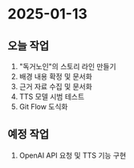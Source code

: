 # 2025-01-13
## 오늘 작업
1. "독거노인"의 스토리 라인 만들기
2. 배경 내용 확정 및 문서화
3. 근거 자료 수집 및 문서화
4. TTS 모델 시범 테스트
5. Git Flow 도식화

## 예정 작업
1. OpenAI API 요청 및 TTS 기능 구현 
